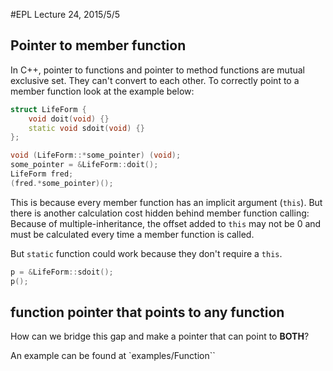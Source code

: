#EPL Lecture 24, 2015/5/5

## Pointer to member function

In C++, pointer to functions and pointer to method functions are mutual exclusive set. They can't convert to each other. To correctly point to a member function look at the example below:

```cpp
struct LifeForm {
	void doit(void) {}
    static void sdoit(void) {}
};

void (LifeForm::*some_pointer) (void);
some_pointer = &LifeForm::doit();
LifeForm fred;
(fred.*some_pointer)();
```

This is because every member function has an implicit argument (`this`). But there is another calculation cost hidden behind member function calling: Because of multiple-inheritance, the offset added to `this` may not be 0 and must be calculated every time a member function is called.

But `static` function could work because they don't require a `this`.

```cpp
p = &LifeForm::sdoit();
p();
```

## function pointer that points to any function

How can we bridge this gap and make a pointer that can point to **BOTH**?

An example can be found at `examples/Function``